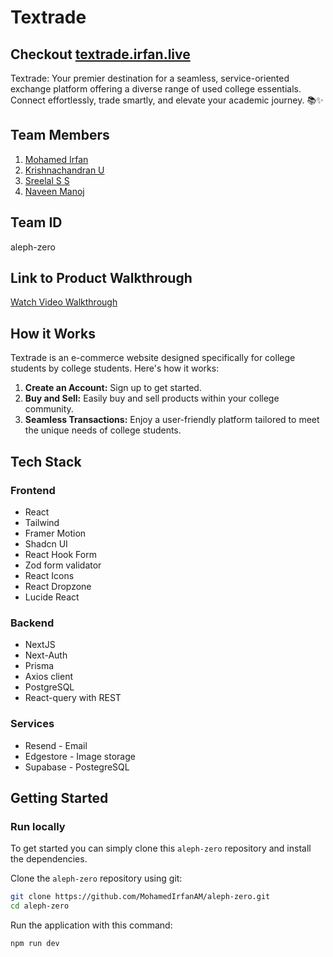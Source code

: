 # Textrade

## Checkout [textrade.irfan.live](https://textrade.irfan.live/ "textrade.irfan.live")

Textrade: Your premier destination for a seamless, service-oriented exchange platform offering a diverse range of used college essentials. Connect effortlessly, trade smartly, and elevate your academic journey. 📚✨

## Team Members

1. [Mohamed Irfan](https://github.com/MohamedIrfanAM)
2. [Krishnachandran U](https://github.com/krishnachandran-u)
3. [Sreelal S S](https://github.com/sreelaltom)
4. [Naveen Manoj](https://github.com/neevan0842)

## Team ID

aleph-zero

## Link to Product Walkthrough

[Watch Video Walkthrough](https://www.loom.com/share/0d35dbdbb522494babdc988b021ead5c)

## How it Works

Textrade is an e-commerce website designed specifically for college students by college students. Here's how it works:

1. **Create an Account:** Sign up to get started.
2. **Buy and Sell:** Easily buy and sell products within your college community.
3. **Seamless Transactions:** Enjoy a user-friendly platform tailored to meet the unique needs of college students.

## Tech Stack

### Frontend

- React
- Tailwind
- Framer Motion
- Shadcn UI
- React Hook Form
- Zod form validator
- React Icons
- React Dropzone
- Lucide React

### Backend

- NextJS
- Next-Auth
- Prisma
- Axios client
- PostgreSQL
- React-query with REST

### Services

- Resend - Email
- Edgestore - Image storage
- Supabase - PostegreSQL

## Getting Started

### Run locally

To get started you can simply clone this `aleph-zero` repository and install the dependencies.

Clone the `aleph-zero` repository using git:

```bash
git clone https://github.com/MohamedIrfanAM/aleph-zero.git
cd aleph-zero
```

Run the application with this command:

```bash
npm run dev
```
